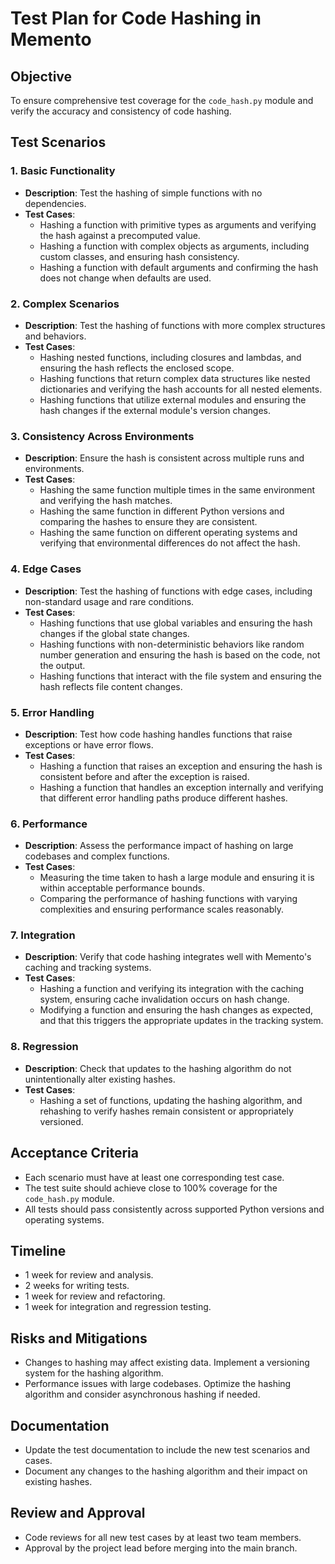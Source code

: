 # Test Plan for Code Hashing in Memento

## Objective
To ensure comprehensive test coverage for the `code_hash.py` module and verify the accuracy and consistency of code hashing.

## Test Scenarios

### 1. Basic Functionality
- **Description**: Test the hashing of simple functions with no dependencies.
- **Test Cases**:
  - Hashing a function with primitive types as arguments and verifying the hash against a precomputed value.
  - Hashing a function with complex objects as arguments, including custom classes, and ensuring hash consistency.
  - Hashing a function with default arguments and confirming the hash does not change when defaults are used.

### 2. Complex Scenarios
- **Description**: Test the hashing of functions with more complex structures and behaviors.
- **Test Cases**:
  - Hashing nested functions, including closures and lambdas, and ensuring the hash reflects the enclosed scope.
  - Hashing functions that return complex data structures like nested dictionaries and verifying the hash accounts for all nested elements.
  - Hashing functions that utilize external modules and ensuring the hash changes if the external module's version changes.

### 3. Consistency Across Environments
- **Description**: Ensure the hash is consistent across multiple runs and environments.
- **Test Cases**:
  - Hashing the same function multiple times in the same environment and verifying the hash matches.
  - Hashing the same function in different Python versions and comparing the hashes to ensure they are consistent.
  - Hashing the same function on different operating systems and verifying that environmental differences do not affect the hash.

### 4. Edge Cases
- **Description**: Test the hashing of functions with edge cases, including non-standard usage and rare conditions.
- **Test Cases**:
  - Hashing functions that use global variables and ensuring the hash changes if the global state changes.
  - Hashing functions with non-deterministic behaviors like random number generation and ensuring the hash is based on the code, not the output.
  - Hashing functions that interact with the file system and ensuring the hash reflects file content changes.

### 5. Error Handling
- **Description**: Test how code hashing handles functions that raise exceptions or have error flows.
- **Test Cases**:
  - Hashing a function that raises an exception and ensuring the hash is consistent before and after the exception is raised.
  - Hashing a function that handles an exception internally and verifying that different error handling paths produce different hashes.

### 6. Performance
- **Description**: Assess the performance impact of hashing on large codebases and complex functions.
- **Test Cases**:
  - Measuring the time taken to hash a large module and ensuring it is within acceptable performance bounds.
  - Comparing the performance of hashing functions with varying complexities and ensuring performance scales reasonably.

### 7. Integration
- **Description**: Verify that code hashing integrates well with Memento's caching and tracking systems.
- **Test Cases**:
  - Hashing a function and verifying its integration with the caching system, ensuring cache invalidation occurs on hash change.
  - Modifying a function and ensuring the hash changes as expected, and that this triggers the appropriate updates in the tracking system.

### 8. Regression
- **Description**: Check that updates to the hashing algorithm do not unintentionally alter existing hashes.
- **Test Cases**:
  - Hashing a set of functions, updating the hashing algorithm, and rehashing to verify hashes remain consistent or appropriately versioned.

## Acceptance Criteria
- Each scenario must have at least one corresponding test case.
- The test suite should achieve close to 100% coverage for the `code_hash.py` module.
- All tests should pass consistently across supported Python versions and operating systems.

## Timeline
- 1 week for review and analysis.
- 2 weeks for writing tests.
- 1 week for review and refactoring.
- 1 week for integration and regression testing.

## Risks and Mitigations
- Changes to hashing may affect existing data. Implement a versioning system for the hashing algorithm.
- Performance issues with large codebases. Optimize the hashing algorithm and consider asynchronous hashing if needed.

## Documentation
- Update the test documentation to include the new test scenarios and cases.
- Document any changes to the hashing algorithm and their impact on existing hashes.

## Review and Approval
- Code reviews for all new test cases by at least two team members.
- Approval by the project lead before merging into the main branch.
